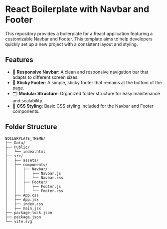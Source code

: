 # React Boilerplate with Navbar and Footer


This repository provides a boilerplate for a React application featuring a customizable Navbar and Footer. This template aims to help developers quickly set up a new project with a consistent layout and styling.

## Features

- 🚀 **Responsive Navbar**: A clean and responsive navigation bar that adapts to different screen sizes.
- 📌 **Sticky Footer**: A simple, sticky footer that remains at the bottom of the page.
- 🗂️ **Modular Structure**: Organized folder structure for easy maintenance and scalability.
- 🎨 **CSS Styling**: Basic CSS styling included for the Navbar and Footer components.

## Folder Structure

```plaintext
BOILERPLATE_THEME/
├── Data/
├── Public/
│   └── index.html
├── src/
│   ├── assets/
│   ├── components/
│   │   ├── Navbar/
│   │   │   ├── Navbar.js
│   │   │   └── Navbar.css
│   │   ├── Footer/
│   │   │   ├── Footer.js
│   │   │   └── Footer.css
│   ├── App.css
│   ├── App.jsx
│   ├── index.css
│   ├── main.jsx
├── package-lock.json
├── package.json
└── vite.svg
